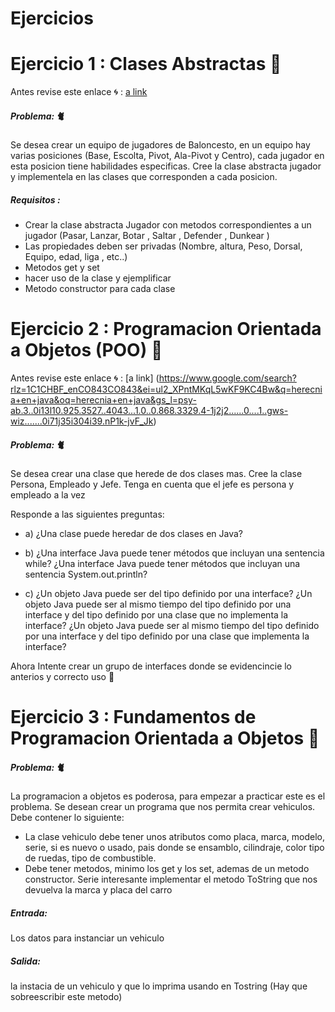 # Ejercicios 
# Ejercicio 1 : Clases Abstractas 🏃 

Antes revise este enlace  🌀 : [a link](http://codejavu.blogspot.com/2013/05/clases-abstractas.html)

##### Problema: 🐈
Se desea crear un equipo de jugadores de Baloncesto, en un equipo hay varias posiciones (Base, Escolta, Pivot, Ala-Pivot y Centro), cada jugador en esta posicion tiene habilidades
especificas. Cree la clase abstracta jugador y implementela en las clases que corresponden a cada posicion.
##### Requisitos :
  - Crear la clase abstracta Jugador con metodos correspondientes a un jugador (Pasar, Lanzar, Botar , Saltar , Defender , Dunkear )
  - Las propiedades deben ser privadas (Nombre, altura, Peso, Dorsal, Equipo, edad, liga , etc..)
  - Metodos get y set
  - hacer uso de la clase y ejemplificar
  - Metodo constructor para cada clase

# Ejercicio 2 : Programacion Orientada a Objetos (POO) 🏃 

Antes revise este enlace  🌀 : [a link] (https://www.google.com/search?rlz=1C1CHBF_enCO843CO843&ei=ul2_XPntMKqL5wKF9KC4Bw&q=herecnia+en+java&oq=herecnia+en+java&gs_l=psy-ab.3..0i13l10.925.3527..4043...1.0..0.868.3329.4-1j2j2......0....1..gws-wiz.......0i71j35i304i39.nP1k-jvF_Jk)

##### Problema: 🐈
Se desea crear una clase que herede de dos clases mas. Cree la clase Persona, Empleado y Jefe. Tenga en cuenta que el jefe es persona y empleado a la vez

Responde a las siguientes preguntas:

- a) ¿Una clase puede heredar de dos clases en Java?

- b) ¿Una interface Java puede tener métodos que incluyan una sentencia while? ¿Una interface Java puede tener métodos que incluyan una sentencia System.out.println?

- c) ¿Un objeto Java puede ser del tipo definido por una interface? ¿Un objeto Java puede ser al mismo tiempo del tipo definido por una interface y del tipo definido por una clase que no implementa la interface? ¿Un objeto Java puede ser al mismo tiempo del tipo definido por una interface y del tipo definido por una clase que implementa la interface?

Ahora Intente crear un grupo de interfaces donde se evidencincie lo anterios y correcto uso 🙅

# Ejercicio 3 : Fundamentos de Programacion Orientada a Objetos 🏃 

##### Problema: 🐈
La programacion a objetos es poderosa, para empezar a practicar este es el problema. Se desean crear un programa que nos permita crear vehiculos.
Debe contener lo siguiente:
- La clase vehiculo debe tener unos atributos como placa, marca, modelo, serie, si es nuevo o usado, pais donde se ensamblo, cilindraje, color
tipo de ruedas, tipo de combustible.
- Debe tener metodos, minimo los get y los set, ademas de un metodo constructor. Serie interesante implementar el metodo ToString que nos devuelva la marca y placa del carro

##### Entrada:
Los datos para instanciar un vehiculo
##### Salida: 
la instacia de un vehiculo y que lo imprima usando en Tostring (Hay que sobreescribir este metodo)
